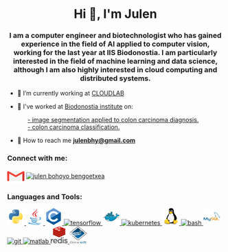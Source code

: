 <h1 align="center">Hi 👋, I'm Julen</h1>
<h3 align="center">I am a computer engineer and biotechnologist who has gained experience in the field of AI applied to computer vision, working for the last year at IIS Biodonostia. I am particularly interested in the field of machine learning and data science, although I am also highly interested in cloud computing and distributed systems.</h3>

- 🔭 I’m currently working at [CLOUDLAB](https://cloudlab.urv.cat/) 

- 🔭 I've worked at [Biodonostia institute](https://www.biodonostia.org/en/) on:
<br /><ul>[- image segmentation applied to colon carcinoma diagnosis.](https://github.com/julenbhy/biomedical_segmentation)
<br />[- colon carcinoma classification.](https://github.com/julenbhy/carcinoma_classification)</ul>

- 📧 How to reach me **julenbhy@gmail.com**

<h3 align="left">Connect with me:</h3>
<p align="left">
<a href="mailto:julenbhy@gmail.com" target="blank"><img align="center" src="https://github.com/julenbhy/julenbhy/blob/main/src/icons/gmail.png" alt="julen bohoyo bengoetxea" height="30" width="40" /></a>
<a href="https://es.linkedin.com/in/julen-bohoyo-bengoetxea-b4521b185" target="blank"><img align="center" src="https://raw.githubusercontent.com/rahuldkjain/github-profile-readme-generator/master/src/images/icons/Social/linked-in-alt.svg" alt="julen bohoyo bengoetxea" height="30" width="40" /></a>
</p>

<h3 align="left">Languages and Tools:</h3>
<p align="left"> 

 <a href="https://www.python.org" target="_blank" rel="noreferrer"> <img src="https://raw.githubusercontent.com/devicons/devicon/master/icons/python/python-original.svg" alt="python" width="40" height="40"/> </a> 
 <a href="https://www.java.com" target="_blank" rel="noreferrer"> <img src="https://raw.githubusercontent.com/devicons/devicon/master/icons/java/java-original.svg" alt="java" width="40" height="40"/> </a> 
 <a href="https://www.cprogramming.com/" target="_blank" rel="noreferrer"> <img src="https://raw.githubusercontent.com/devicons/devicon/master/icons/c/c-original.svg" alt="c" width="40" height="40"/> </a>
 <a href="https://www.tensorflow.org" target="_blank" rel="noreferrer"> <img src="https://www.vectorlogo.zone/logos/tensorflow/tensorflow-icon.svg" alt="tensorflow" width="40" height="40"/> </a> 
 <a href="https://www.docker.com" target="_blank" rel="noreferrer"> <img src="https://raw.githubusercontent.com/devicons/devicon/master/icons/docker/docker-original.svg" alt="docker" width="40" height="40"/> </a> 
 <a href="https://kubernetes.io" target="_blank" rel="noreferrer"> <img src="https://avatars.githubusercontent.com/u/13629408?s=200&v=4" alt="kubernetes" width="40" height="40"/> </a> 
 <a href="https://www.linux.org/" target="_blank" rel="noreferrer"> <img src="https://raw.githubusercontent.com/devicons/devicon/master/icons/linux/linux-original.svg" alt="linux" width="40" height="40"/> </a> 
 <a href="https://www.gnu.org/software/bash/" target="_blank" rel="noreferrer"> <img src="https://www.vectorlogo.zone/logos/gnu_bash/gnu_bash-icon.svg" alt="bash" width="40" height="40"/> </a> 
 <a href="https://www.mysql.com/" target="_blank"> <img src="https://raw.githubusercontent.com/devicons/devicon/master/icons/mysql/mysql-original-wordmark.svg" alt="mysql" width="40" height="40"/> </a> 
 <a href="https://git-scm.com/" target="_blank" rel="noreferrer"> <img src="https://www.vectorlogo.zone/logos/git-scm/git-scm-icon.svg" alt="git" width="40" height="40"/> </a> 
 <a href="https://www.mathworks.com/" target="_blank" rel="noreferrer"> <img src="https://upload.wikimedia.org/wikipedia/commons/2/21/Matlab_Logo.png" alt="matlab" width="40" height="40"/> </a> 
 <a href="https://redis.io" target="_blank" rel="noreferrer"> <img src="https://raw.githubusercontent.com/devicons/devicon/master/icons/redis/redis-original-wordmark.svg" alt="redis" width="40" height="40"/> </a> 
 <a href="https://www.open-mpi.org/" target="_blank" rel="noreferrer"> <img src="https://github.com/julenbhy/julenbhy/blob/main/src/icons/mpi.png" alt="mpi" width="40" height="40"/> </a> 
</p>

